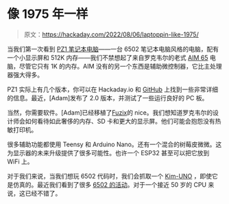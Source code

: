 # 像 1975 年一样

> 原文：<https://hackaday.com/2022/08/06/laptoppin-like-1975/>

当我们第一次看到 [PZ1 笔记本电脑](https://hackaday.io/project/171471-pz1-6502-laptop)——一台 6502 笔记本电脑风格的电脑，配有一个小显示屏和 512K 内存——我们不禁想起了来自罗克韦尔的老式 [AIM 65](https://en.wikipedia.org/wiki/AIM-65) 电脑，尽管它只有 1K 的内存。AIM 没有的另一个东西是辅助微控制器，它比主处理器强大得多。

PZ1 实际上有几个版本，你可以在 Hackaday.io 和 [GitHub](https://github.com/NollKollTroll/PZ1_Pico) 上找到一些非常详细的信息。最近，[Adam]发布了 2.0 版本，并测试了一些运行良好的 PC 板。

当然，你需要软件。[Adam]已经移植了[Fuzix](https://hackaday.com/tag/fuzix/)的 nice。我们想知道罗克韦尔的设计师会如何看待如此奢侈的内存、SD 卡和更大的显示屏。他们可能会抱怨没有热敏打印机。

很多辅助功能都使用 Teensy 和 Arduino Nano。还有一个混合的树莓皮微微。这为显示器的未来升级提供了很多可能性。也许一个 ESP32 甚至可以把它放到 WiFi 上。

对于我们来说，当我们想玩 6502 代码时，我们会抓取一个 [Kim-UNO](https://hackaday.com/2014/11/07/the-kim-1-computer-minified/) ，即使它是仿真的。最近我们看到了很多 [6502 的活动](https://hackaday.com/2022/07/29/perseus-9-the-dual-6502-portable-machine-that-should-have-been/)。对于一个接近 50 岁的 CPU 来说，这已经不错了。